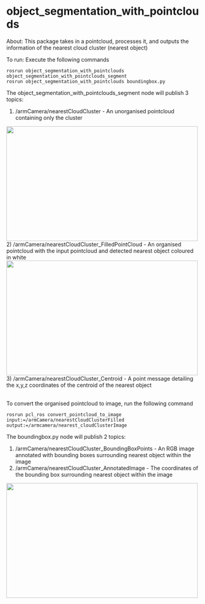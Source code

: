 # object_segmentation_with_pointclouds

About:
This package takes in a pointcloud, processes it, and outputs the information of the nearest cloud cluster (nearest object)

To run:
Execute the following commands
```
rosrun object_segmentation_with_pointclouds object_segmentation_with_pointclouds_segment
rosrun object_segmentation_with_pointclouds boundingbox.py
```

The object_segmentation_with_pointclouds_segment node will publish 3 topics:
1) /armCamera/nearestCloudCluster - An unorganised pointcloud containing only the cluster
<img src="https://user-images.githubusercontent.com/31171083/210493870-480ec94c-8f88-4930-81c2-5c7e41be2044.png" width="500" height="300">
2) /armCamera/nearestCloudCluster_FilledPointCloud - An organised pointcloud with the input pointcloud and detected nearest object coloured in white
<img src="https://user-images.githubusercontent.com/31171083/210493942-444399c9-4d7a-4bc0-b6a2-85e44000ca29.png" width="500" height="300">
3) /armCamera/nearestCloudCluster_Centroid - A point message detailing the x,y,z coordinates of the centroid of the nearest object
   <br />
   <br />

To convert the organised pointcloud to image, run the following command
```
rosrun pcl_ros convert_pointcloud_to_image input:=/armCamera/nearestCloudClusterFilled output:=/armcamera/nearest_cloudClusterImage
```
The boundingbox.py node will publish 2 topics:
1) /armCamera/nearestCloudCluster_BoundingBoxPoints - An RGB image annotated with bounding boxes surrounding nearest object within the image
2) /armCamera/nearestCloudCluster_AnnotatedImage - The coordinates of the bounding box surrounding nearest object within the image


<img src="https://user-images.githubusercontent.com/31171083/210494018-130a06d2-2968-4163-b348-64517a69a83d.png" width="500" height="300">


